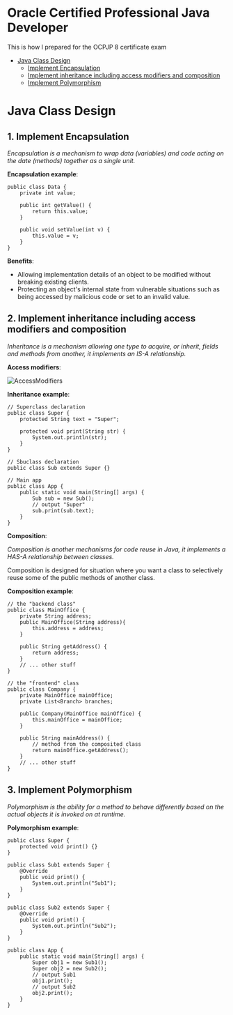 # Oracle Certified Professional Java Developer

This is how I prepared for the OCPJP 8 certificate exam
* [Java Class Design](https://github.com/syongxin/Java-Playground/tree/master/Oracle-Cerfitied-Professional-Java-Developer#java-class-design)
    * [Implement Encapsulation](https://github.com/syongxin/Java-Playground/tree/master/Oracle-Cerfitied-Professional-Java-Developer#1-implement-encapsulation)
    * [Implement inheritance including access modifiers and composition](https://github.com/syongxin/Java-Playground/tree/master/Oracle-Cerfitied-Professional-Java-Developer#2-implement-inheritance-including-access-modifiers-and-composition)
    * [Implement Polymorphism](https://github.com/syongxin/Java-Playground/tree/master/Oracle-Cerfitied-Professional-Java-Developer#3-implement-polymorphism)

# Java Class Design

## 1. Implement Encapsulation

*Encapsulation is a mechanism to wrap data (variables) and code acting on the date (methods) together as a single unit.*

**Encapsulation example**:

    public class Data {
    	private int value;
    
    	public int getValue() {
    		return this.value;
    	}
    	
    	public void setValue(int v) {
    		this.value = v;
    	}
    }

**Benefits**:

- Allowing implementation details of an object to be modified without breaking existing clients.
- Protecting an object's internal state from vulnerable situations such as being accessed by malicious code or set to an invalid value.

## 2. Implement inheritance including access modifiers and composition

*Inheritance is a mechanism allowing one type to acquire, or inherit, fields and methods from another, it implements an IS-A relationship.*

**Access modifiers**:

![AccessModifiers](https://www.cdn.geeksforgeeks.org/wp-content/uploads/Access-Modifiers-in-Java.png)

**Inheritance example**:

    // Superclass declaration
    public class Super {
    	protected String text = "Super";
    	
    	protected void print(String str) {
    		System.out.println(str);
    	}
    }
    
    // Sbuclass declaration
    public class Sub extends Super {}
    
    // Main app
    public class App {
    	public static void main(String[] args) {
    		Sub sub = new Sub();
    		// output "Super"
    		sub.print(sub.text);
    	}
    }

**Composition**:

*Composition is another mechanisms for code reuse in Java, it implements a HAS-A relationship between classes.*

Composition is designed for situation where you want a class to selectively reuse some of the public methods of another class.

**Composition example**:

    // the "backend class"
    public class MainOffice {
    	private String address;
    	public MainOffice(String address){
    		this.address = address;
    	}
    
    	public String getAddress() {
    		return address;
    	}
    	// ... other stuff
    }
    
    // the "frontend" class
    public class Company {
    	private MainOffice mainOffice;
    	private List<Branch> branches;
    	
    	public Company(MainOffice mainOffice) {
    		this.mainOffice = mainOffice;
    	}
    	
    	public String mainAddress() {
    		// method from the composited class
    		return mainOffice.getAddress();
    	}
    	// ... other stuff
    }

## 3. Implement Polymorphism

*Polymorphism is the ability for a method to behave differently based on the actual objects it is invoked on at runtime.*

**Polymorphism example**:

    public class Super {
    	protected void print() {}
    }
    
    public class Sub1 extends Super {
    	@Override
    	public void print() {
    		System.out.println("Sub1");
    	}
    }
    
    public class Sub2 extends Super {
    	@Override
    	public void print() {
    		System.out.println("Sub2");
    	}
    }
    
    public class App {
    	public static void main(String[] args) {
    		Super obj1 = new Sub1();
    		Super obj2 = new Sub2();
    		// output Sub1
    		obj1.print();
    		// output Sub2
    		obj2.print();
    	}
    }
